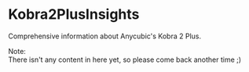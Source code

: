 # Kobra2PlusInsights
Comprehensive information about Anycubic's Kobra 2 Plus.

Note:  
There isn't any content in here yet, so please come back another time ;)
